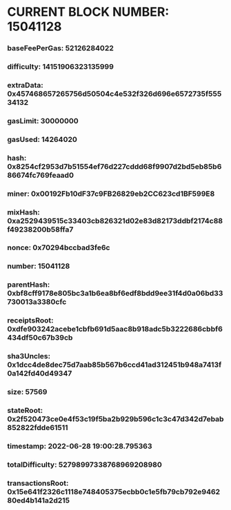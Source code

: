 # CURRENT BLOCK NUMBER: 15041128

### baseFeePerGas: 52126284022
### difficulty: 14151906323135999
### extraData: 0x457468657265756d50504c4e532f326d696e6572735f55534132
### gasLimit: 30000000
### gasUsed: 14264020
### hash: 0x8254cf2953d7b51554ef76d227cddd68f9907d2bd5eb85b686674fc769feaad0
### miner: 0x00192Fb10dF37c9FB26829eb2CC623cd1BF599E8
### mixHash: 0xa2529439515c33403cb826321d02e83d82173ddbf2174c88f49238200b58ffa7
### nonce: 0x70294bccbad3fe6c
### number: 15041128
### parentHash: 0xbf8cff9178e805bc3a1b6ea8bf6edf8bdd9ee31f4d0a06bd33730013a3380cfc
### receiptsRoot: 0xdfe903242acebe1cbfb691d5aac8b918adc5b3222686cbbf6434df50c67b39cb
### sha3Uncles: 0x1dcc4de8dec75d7aab85b567b6ccd41ad312451b948a7413f0a142fd40d49347
### size: 57569
### stateRoot: 0x2f520473ce0e4f53c19f5ba2b929b596c1c3c47d342d7ebab852822fdde61511
### timestamp: 2022-06-28 19:00:28.795363
### totalDifficulty: 52798997338768969208980
### transactionsRoot: 0x15e641f2326c1118e748405375ecbb0c1e5fb79cb792e946280ed4b141a2d215
